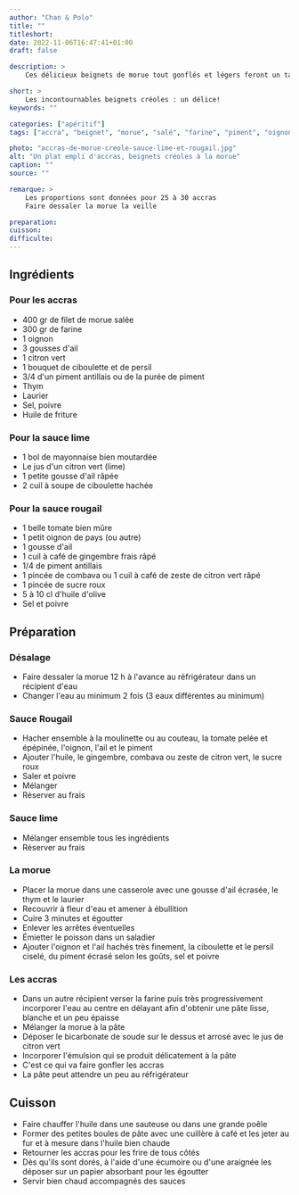 ```yaml
---
author: "Chan & Polo"
title: ""
titleshort:
date: 2022-11-06T16:47:41+01:00
draft: false

description: >
    Ces délicieux beignets de morue tout gonflés et légers feront un tabac à l'apéro.<br>A plonger alternativement et sans modération, dans une sauce lime aillée et acidulée et dans une sauce rougail pimentée et pleine de saveurs !

short: >
    Les incontournables beignets créoles : un délice!
keywords: ""

categories: ["apéritif"]
tags: ["accra", "beignet", "morue", "salé", "farine", "piment", "oignon", "ail", "citron", "mayonnaise", "moutarde", "ciboulette", "tomate", "combava", "sucre roux", "friture"]

photo: "accras-de-morue-creole-sauce-lime-et-rougail.jpg"
alt: "Un plat empli d'accras, beignets créoles à la morue"
caption: ""
source: ""

remarque: >
    Les proportions sont données pour 25 à 30 accras
    Faire dessaler la morue la veille

preparation: 
cuisson: 
difficulte:
---
```



## Ingrédients
### Pour les accras
- 400 gr de filet de morue salée
- 300 gr de farine
- 1 oignon
- 3 gousses d'ail
- 1 citron vert
- 1 bouquet de ciboulette et de persil
- 3/4 d'un piment antillais ou de la purée de piment
- Thym
- Laurier
- Sel, poivre 
- Huile de friture
### Pour la sauce lime
- 1 bol de mayonnaise bien moutardée
- Le jus d'un citron vert (lime)
- 1 petite gousse d'ail râpée
- 2 cuil à soupe de ciboulette hachée
### Pour la sauce rougail
- 1 belle tomate bien mûre
- 1 petit oignon de pays (ou autre)
- 1 gousse d'ail
- 1 cuil à café de gingembre frais râpé
- 1/4 de piment antillais
- 1 pincée de combava ou 1 cuil à café de zeste de citron vert râpé
- 1 pincée de sucre roux
- 5 à 10 cl d'huile d'olive
- Sel et poivre
## Préparation
### Désalage
- Faire dessaler la morue 12 h à l'avance au réfrigérateur dans un récipient d'eau
- Changer l'eau au minimum 2 fois (3 eaux différentes au minimum)
### Sauce Rougail
- Hacher ensemble à la moulinette ou au couteau, la tomate pelée et épépinée, l'oignon, l'ail et le piment
- Ajouter l'huile, le gingembre, combava ou zeste de citron vert, le sucre roux
- Saler et poivre
- Mélanger
- Réserver au frais
### Sauce lime
- Mélanger ensemble tous les ingrédients
- Réserver au frais
### La morue
- Placer la morue dans une casserole avec une gousse d'ail écrasée, le thym et le laurier
- Recouvrir à fleur d'eau et amener à ébullition
- Cuire 3 minutes et égoutter
- Enlever les arrêtes éventuelles
- Émietter le poisson dans un saladier
- Ajouter l'oignon et l'ail hachés très finement, la ciboulette et le persil ciselé, du piment écrasé selon les goûts, sel et poivre
### Les accras
- Dans un autre récipient verser la farine puis très progressivement incorporer l'eau au centre en délayant afin d'obtenir une pâte lisse, blanche et un peu épaisse
- Mélanger la morue à la pâte
- Déposer le bicarbonate de soude sur le dessus et arrosé avec le jus de citron vert
- Incorporer l'émulsion qui se produit délicatement à la pâte
- C'est ce qui va faire gonfler les accras
- La pâte peut attendre un peu au réfrigérateur
## Cuisson
- Faire chauffer l'huile dans une sauteuse ou dans une grande poêle
- Former des petites boules de pâte avec une cuillère à café et les jeter au fur et à mesure dans l'huile bien chaude
- Retourner les accras pour les frire de tous côtés
- Dès qu'ils sont dorés, à l'aide d'une écumoire ou d'une araignée les déposer sur un papier absorbant pour les égoutter
- Servir bien chaud accompagnés des sauces